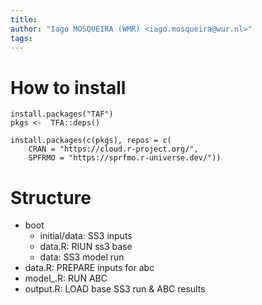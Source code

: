```yaml
---
title:
author: "Iago MOSQUEIRA (WMR) <iago.mosqueira@wur.nl>"
tags:
---
```



# How to install

```
install.packages("TAF")
pkgs <-  TFA::deps()

install.packages(c(pkgs), repos = c(
    CRAN = "https://cloud.r-project.org/",
    SPFRMO = "https://sprfmo.r-universe.dev/"))
```

# Structure

- boot
  - initial/data: SS3 inputs
  - data.R: RIUN ss3 base
   - data: SS3 model run
- data.R: PREPARE inputs for abc
- model_.R: RUN ABC
- output.R: LOAD base SS3 run & ABC results
